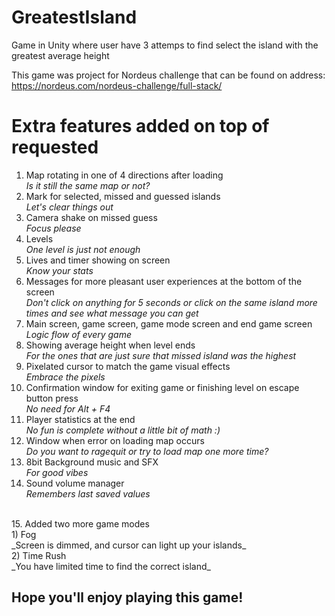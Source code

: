 # GreatestIsland
Game in Unity where user have 3 attemps to find select the island with the greatest average height

This game was project for Nordeus challenge that can be found on address: https://nordeus.com/nordeus-challenge/full-stack/

# Extra features added on top of requested 

1. Map rotating in one of 4 directions after loading </br>
    _Is it still the same map or not?_ </br>
2. Mark for selected, missed and guessed islands </br>
   _Let's clear things out_
3. Camera shake on missed guess </br>
    _Focus please_ </br>
4. Levels </br>
    _One level is just not enough_ </br>
5. Lives and timer showing on screen </br>
    _Know your stats_ </br>
6. Messages for more pleasant user experiences at the bottom of the screen </br>
    _Don't click on anything for 5 seconds or click on the same island more times and see what message you can get_ </br>
7. Main screen, game screen, game mode screen and end game screen </br>
    _Logic flow of every game_ </br>
8. Showing average height when level ends </br>
    _For the ones that are just sure that missed island was the highest_ </br>
9. Pixelated cursor to match the game visual effects </br>
    _Embrace the pixels_ </br>
10. Confirmation window for exiting game or finishing level on escape button press </br>
    _No need for Alt + F4_ </br>
11. Player statistics at the end </br>
    _No fun is complete without a little bit of math :)_  </br>
12. Window when error on loading map occurs </br>
    _Do you want to ragequit or try to load map one more time?_ </br>
13. 8bit Background music and SFX </br>
    _For good vibes_ </br>
14. Sound volume manager </br>
    _Remembers last saved values_ </br>
    
</br>
15. Added two more game modes </br>
    1) Fog </br>
        _Screen is dimmed, and cursor can light up your islands_ </br>
    2) Time Rush </br>
        _You have limited time to find the correct island_ </br>

## Hope you'll enjoy playing this game! 
    
